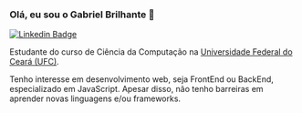 ### Olá, eu sou o Gabriel Brilhante 👋

[![Linkedin Badge](https://img.shields.io/badge/-LinkedIn-blue?style=flat-square&logo=Linkedin&logoColor=white&link=https://www.linkedin.com/in/gabriel-brilhante-4485b0223/)](https://www.linkedin.com/in/gabriel-brilhante-4485b0223/)

Estudante do curso de Ciência da Computação na <a href="https://www.ufc.br/">Universidade Federal do Ceará (UFC)</a>.

Tenho interesse em desenvolvimento web, seja FrontEnd ou BackEnd, especializado em JavaScript. Apesar disso, não tenho barreiras em aprender novas linguagens e/ou frameworks.

<!--

- 🔭 I’m currently working on ...
- 🌱 I’m currently learning ...
- 👯 I’m looking to collaborate on ...
- 🤔 I’m looking for help with ...
- 💬 Ask me about ...
- 📫 How to reach me: ...
- 😄 Pronouns: ...
- ⚡ Fun fact: ...
-->
